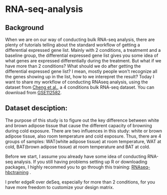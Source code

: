 # RNA-seq-analysis

## Background
When we are on our way of conducting bulk RNA-seq analysis, there are plenty of tutorials telling about the standard workflow of getting a differential expressed gene list. Mainly with 2 conditions, a treatmemt and a baseline group, the differential expressed gene list gives you some idea of what genes are expressed differentially during the treatment. 
But what if we have more than 2 conditions? What should we do after getting the differential expressed gene list? I mean, mostly people won't recognize all the genes showing up in the list, how to we interepret the result?
Today I want to share my workflow of conducting RNAseq analysis, using the dataset from [Cheng et al.](https://doi.org/10.1016/j.celrep.2018.05.021
 ), a 4 conditions bulk RNA-seq dataset. You can download from [GSE112582](https://www.ncbi.nlm.nih.gov/geo/query/acc.cgi?acc=GSE112582).

## Dataset desciption:
The purpose of this study is to figure out the key difference between white and brown adipose tissue that cause the different capacity of browning during cold exposure. There are two influences in this study: white or brown adipose tissue, also room temperature and cold exposure. Thus, there are 4 groups of samples: WAT(white adipose tissue) at room temperature, WAT at cold, BAT(brown adipose tissue) at room temperature and BAT at cold.

Before we start, I assume you already have some idea of conducting RNA-seq analysis. If you still having problems setting up R or downloading packages, I highly recommed you to go through this training: [RNAseq-hbctraining](https://hbctraining.github.io/Training-modules/planning_successful_rnaseq/#part-i) .

I prefer edgeR over deSeq, especially for more than 2 conditions, for you have more freedom to customize your design matrix. 

